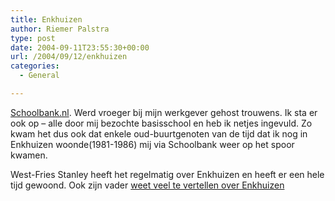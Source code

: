 ```yaml
---
title: Enkhuizen
author: Riemer Palstra
type: post
date: 2004-09-11T23:55:30+00:00
url: /2004/09/12/enkhuizen
categories:
  - General

---
```

[Schoolbank.nl][1]. Werd vroeger bij mijn werkgever gehost trouwens. Ik sta er ook op &#8211; alle door mij bezochte basisschool en heb ik netjes ingevuld. Zo kwam het dus ook dat enkele oud-buurtgenoten van de tijd dat ik nog in Enkhuizen woonde(1981-1986) mij via Schoolbank weer op het spoor kwamen.

West-Fries Stanley heeft het regelmatig over Enkhuizen en heeft er een hele tijd gewoond. Ook zijn vader [weet veel te vertellen over Enkhuizen][2]

 [1]: http://www.schoolbank.nl/
 [2]: http://www.westlands.org/?itemid=35